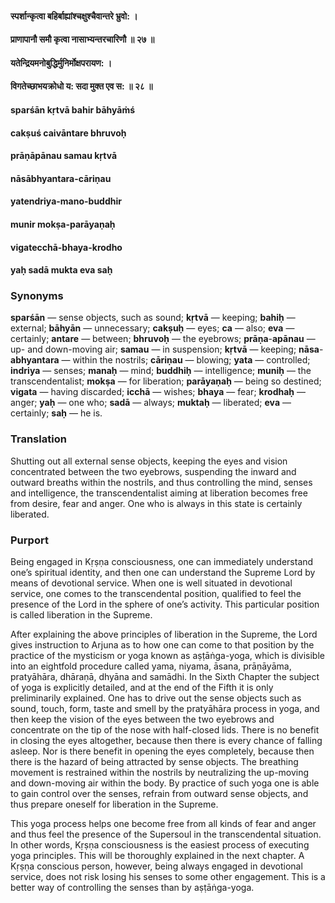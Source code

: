 #### स्पर्शान्कृत्वा बहिर्बाह्यांश्चक्षुश्चैवान्तरे भ्रुवो: ।
#### प्राणापानौ समौ कृत्वा नासाभ्यन्तरचारिणौ ॥ २७ ॥
#### यतेन्द्रियमनोबुद्धिर्मुनिर्मोक्षपरायण: ।
#### विगतेच्छाभयक्रोधो य: सदा मुक्त एव स: ॥ २८ ॥

#### sparśān kṛtvā bahir bāhyāṁś
#### cakṣuś caivāntare bhruvoḥ
#### prāṇāpānau samau kṛtvā
#### nāsābhyantara-cāriṇau

#### yatendriya-mano-buddhir
#### munir mokṣa-parāyaṇaḥ
#### vigatecchā-bhaya-krodho
#### yaḥ sadā mukta eva saḥ

### Synonyms

**sparśān** — sense objects, such as sound; **kṛtvā** — keeping; **bahiḥ** — external; **bāhyān** — unnecessary; **cakṣuḥ** — eyes; **ca** — also; **eva** — certainly; **antare** — between; **bhruvoḥ** — the eyebrows; **prāṇa**-**apānau** — up- and down-moving air; **samau** — in suspension; **kṛtvā** — keeping; **nāsa**-**abhyantara** — within the nostrils; **cāriṇau** — blowing; **yata** — controlled; **indriya** — senses; **manaḥ** — mind; **buddhiḥ** — intelligence; **muniḥ** — the transcendentalist; **mokṣa** — for liberation; **parāyaṇaḥ** — being so destined; **vigata** — having discarded; **icchā** — wishes; **bhaya** — fear; **krodhaḥ** — anger; **yaḥ** — one who; **sadā** — always; **muktaḥ** — liberated; **eva** — certainly; **saḥ** — he is.

### Translation

Shutting out all external sense objects, keeping the eyes and vision concentrated between the two eyebrows, suspending the inward and outward breaths within the nostrils, and thus controlling the mind, senses and intelligence, the transcendentalist aiming at liberation becomes free from desire, fear and anger. One who is always in this state is certainly liberated.

### Purport

Being engaged in Kṛṣṇa consciousness, one can immediately understand one’s spiritual identity, and then one can understand the Supreme Lord by means of devotional service. When one is well situated in devotional service, one comes to the transcendental position, qualified to feel the presence of the Lord in the sphere of one’s activity. This particular position is called liberation in the Supreme.

After explaining the above principles of liberation in the Supreme, the Lord gives instruction to Arjuna as to how one can come to that position by the practice of the mysticism or yoga known as aṣṭāṅga-yoga, which is divisible into an eightfold procedure called yama, niyama, āsana, prāṇāyāma, pratyāhāra, dhāraṇā, dhyāna and samādhi. In the Sixth Chapter the subject of yoga is explicitly detailed, and at the end of the Fifth it is only preliminarily explained. One has to drive out the sense objects such as sound, touch, form, taste and smell by the pratyāhāra process in yoga, and then keep the vision of the eyes between the two eyebrows and concentrate on the tip of the nose with half-closed lids. There is no benefit in closing the eyes altogether, because then there is every chance of falling asleep. Nor is there benefit in opening the eyes completely, because then there is the hazard of being attracted by sense objects. The breathing movement is restrained within the nostrils by neutralizing the up-moving and down-moving air within the body. By practice of such yoga one is able to gain control over the senses, refrain from outward sense objects, and thus prepare oneself for liberation in the Supreme.

This yoga process helps one become free from all kinds of fear and anger and thus feel the presence of the Supersoul in the transcendental situation. In other words, Kṛṣṇa consciousness is the easiest process of executing yoga principles. This will be thoroughly explained in the next chapter. A Kṛṣṇa conscious person, however, being always engaged in devotional service, does not risk losing his senses to some other engagement. This is a better way of controlling the senses than by aṣṭāṅga-yoga.